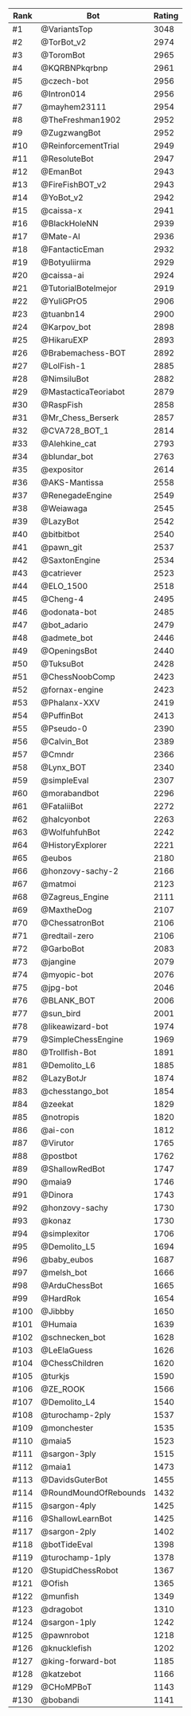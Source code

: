 Rank|Bot|Rating
---|---|---
#1|@VariantsTop|3048
#2|@TorBot_v2|2974
#3|@ToromBot|2965
#4|@KQRBNPkqrbnp|2961
#5|@czech-bot|2956
#6|@Intron014|2956
#7|@mayhem23111|2954
#8|@TheFreshman1902|2952
#9|@ZugzwangBot|2952
#10|@ReinforcementTrial|2949
#11|@ResoluteBot|2947
#12|@EmanBot|2943
#13|@FireFishBOT_v2|2943
#14|@YoBot_v2|2942
#15|@caissa-x|2941
#16|@BlackHoleNN|2939
#17|@Mate-AI|2936
#18|@FantacticEman|2932
#19|@Botyuliirma|2929
#20|@caissa-ai|2924
#21|@TutorialBotelmejor|2919
#22|@YuliGPrO5|2906
#23|@tuanbn14|2900
#24|@Karpov_bot|2898
#25|@HikaruEXP|2893
#26|@Brabemachess-BOT|2892
#27|@LolFish-1|2885
#28|@NimsiluBot|2882
#29|@MastacticaTeoriabot|2879
#30|@RaspFish|2858
#31|@Mr_Chess_Berserk|2857
#32|@CVA728_BOT_1|2814
#33|@Alehkine_cat|2793
#34|@blundar_bot|2763
#35|@expositor|2614
#36|@AKS-Mantissa|2558
#37|@RenegadeEngine|2549
#38|@Weiawaga|2545
#39|@LazyBot|2542
#40|@bitbitbot|2540
#41|@pawn_git|2537
#42|@SaxtonEngine|2534
#43|@catriever|2523
#44|@ELO_1500|2518
#45|@Cheng-4|2495
#46|@odonata-bot|2485
#47|@bot_adario|2479
#48|@admete_bot|2446
#49|@OpeningsBot|2440
#50|@TuksuBot|2428
#51|@ChessNoobComp|2423
#52|@fornax-engine|2423
#53|@Phalanx-XXV|2419
#54|@PuffinBot|2413
#55|@Pseudo-0|2390
#56|@Calvin_Bot|2389
#57|@Cmndr|2366
#58|@Lynx_BOT|2340
#59|@simpleEval|2307
#60|@morabandbot|2296
#61|@FataliiBot|2272
#62|@halcyonbot|2263
#63|@WolfuhfuhBot|2242
#64|@HistoryExplorer|2221
#65|@eubos|2180
#66|@honzovy-sachy-2|2166
#67|@matmoi|2123
#68|@Zagreus_Engine|2111
#69|@MaxtheDog|2107
#70|@ChessatronBot|2106
#71|@redtail-zero|2106
#72|@GarboBot|2083
#73|@jangine|2079
#74|@myopic-bot|2076
#75|@jpg-bot|2046
#76|@BLANK_BOT|2006
#77|@sun_bird|2001
#78|@likeawizard-bot|1974
#79|@SimpleChessEngine|1969
#80|@Trollfish-Bot|1891
#81|@Demolito_L6|1885
#82|@LazyBotJr|1874
#83|@chesstango_bot|1854
#84|@zeekat|1829
#85|@notropis|1820
#86|@ai-con|1812
#87|@Virutor|1765
#88|@postbot|1762
#89|@ShallowRedBot|1747
#90|@maia9|1746
#91|@Dinora|1743
#92|@honzovy-sachy|1730
#93|@konaz|1730
#94|@simplexitor|1706
#95|@Demolito_L5|1694
#96|@baby_eubos|1687
#97|@melsh_bot|1666
#98|@ArduChessBot|1665
#99|@HardRok|1654
#100|@Jibbby|1650
#101|@Humaia|1639
#102|@schnecken_bot|1628
#103|@LeElaGuess|1626
#104|@ChessChildren|1620
#105|@turkjs|1590
#106|@ZE_ROOK|1566
#107|@Demolito_L4|1540
#108|@turochamp-2ply|1537
#109|@monchester|1535
#110|@maia5|1523
#111|@sargon-3ply|1515
#112|@maia1|1473
#113|@DavidsGuterBot|1455
#114|@RoundMoundOfRebounds|1432
#115|@sargon-4ply|1425
#116|@ShallowLearnBot|1425
#117|@sargon-2ply|1402
#118|@botTideEval|1398
#119|@turochamp-1ply|1378
#120|@StupidChessRobot|1367
#121|@Ofish|1365
#122|@munfish|1349
#123|@dragobot|1310
#124|@sargon-1ply|1242
#125|@pawnrobot|1218
#126|@knucklefish|1202
#127|@king-forward-bot|1185
#128|@katzebot|1166
#129|@CHoMPBoT|1143
#130|@bobandi|1141
